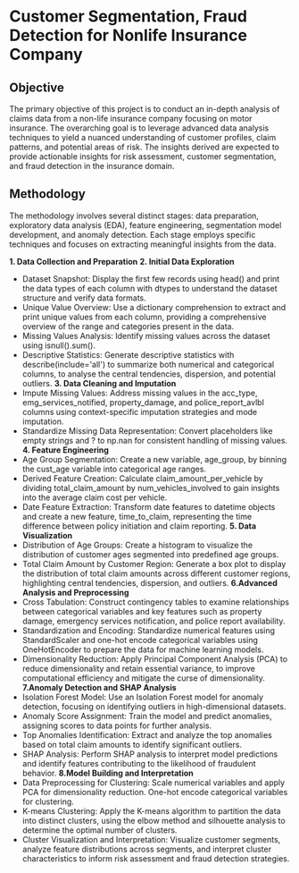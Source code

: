 # Customer Segmentation, Fraud Detection for Nonlife Insurance Company

## Objective
The primary objective of this project is to conduct an in-depth analysis of claims data from a non-life insurance company focusing on motor insurance. The overarching goal is to leverage advanced data analysis techniques to yield a nuanced understanding of customer profiles, claim patterns, and potential areas of risk. The insights derived are expected to provide actionable insights for risk assessment, customer segmentation, and fraud detection in the insurance domain. 

## Methodology
The methodology involves several distinct stages: data preparation, exploratory data analysis (EDA), feature engineering, segmentation model development, and anomaly detection. Each stage employs specific techniques and focuses on extracting meaningful insights from the data.

**1. Data Collection and Preparation**
**2. Initial Data Exploration**
- Dataset Snapshot: Display the first few records using head() and print the data types of each column with dtypes to understand the dataset structure and verify data formats.
- Unique Value Overview: Use a dictionary comprehension to extract and print unique values from each column, providing a comprehensive overview of the range and categories present in the data.
- Missing Values Analysis: Identify missing values across the dataset using isnull().sum(). 
- Descriptive Statistics: Generate descriptive statistics with describe(include='all') to summarize both numerical and categorical columns, to analyse the central tendencies, dispersion, and potential outliers.
**3. Data Cleaning and Imputation**
- Impute Missing Values: Address missing values in the acc_type, emg_services_notified, property_damage, and police_report_avlbl columns using context-specific imputation strategies and mode imputation.
- Standardize Missing Data Representation: Convert placeholders like empty strings and ? to np.nan for consistent handling of missing values.
**4. Feature Engineering**
- Age Group Segmentation: Create a new variable, age_group, by binning the cust_age variable into categorical age ranges.
- Derived Feature Creation: Calculate claim_amount_per_vehicle by dividing total_claim_amount by num_vehicles_involved to gain insights into the average claim cost per vehicle.
- Date Feature Extraction: Transform date features to datetime objects and create a new feature, time_to_claim, representing the time difference between policy initiation and claim reporting.
**5. Data Visualization**
- Distribution of Age Groups: Create a histogram to visualize the distribution of customer ages segmented into predefined age groups.
- Total Claim Amount by Customer Region: Generate a box plot to display the distribution of total claim amounts across different customer regions, highlighting central tendencies, dispersion, and outliers.
**6.Advanced Analysis and Preprocessing**
- Cross Tabulation: Construct contingency tables to examine relationships between categorical variables and key features such as property damage, emergency services notification, and police report availability.
- Standardization and Encoding: Standardize numerical features using StandardScaler and one-hot encode categorical variables using OneHotEncoder to prepare the data for machine learning models.
- Dimensionality Reduction: Apply Principal Component Analysis (PCA) to reduce dimensionality and retain essential variance, to improve computational efficiency and mitigate the curse of dimensionality.
**7.Anomaly Detection and SHAP Analysis**
- Isolation Forest Model: Use an Isolation Forest model for anomaly detection, focusing on identifying outliers in high-dimensional datasets.
- Anomaly Score Assignment: Train the model and predict anomalies, assigning scores to data points for further analysis.
- Top Anomalies Identification: Extract and analyze the top anomalies based on total claim amounts to identify significant outliers.
- SHAP Analysis: Perform SHAP analysis to interpret model predictions and identify features contributing to the likelihood of fraudulent behavior.
**8.Model Building and Interpretation**
- Data Preprocessing for Clustering: Scale numerical variables and apply PCA for dimensionality reduction. One-hot encode categorical variables for clustering.
- K-means Clustering: Apply the K-means algorithm to partition the data into distinct clusters, using the elbow method and silhouette analysis to determine the optimal number of clusters.
- Cluster Visualization and Interpretation: Visualize customer segments, analyze feature distributions across segments, and interpret cluster characteristics to inform risk assessment and fraud detection strategies.



